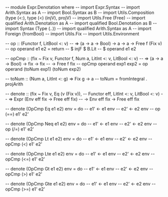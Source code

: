 -- module Expr.Denotation where
-- import Expr.Syntax
-- import Arith.Syntax as A
-- import Bool.Syntax as B
-- import Utils.Composition (type (<:), type (<) (injV), projV)
-- import Utils.Free (Free)
-- import qualified Arith.Denotation as A
-- import qualified Bool.Denotation as B
-- import Syntax (Type (..))
-- import qualified Arith.Syntax as A
-- import Foreign (fromBool)
-- import Utils.Fix
-- import Utils.Environment

-- op :: (Functor f, LitBool <: v)
--   => (a -> a -> Bool) -> a -> a -> Free f (Fix v)
-- op operand e1 e2 = return
--   $ injF $ B.Lit
--   $ operand e1 e2

-- opCmp :: (fix ~ Fix v, Functor f, Num a, LitInt <: v, LitBool <: v)
--   => (a -> a -> Bool) -> fix -> fix
--   -> Free f fix
-- opCmp operand exp1 exp2 = op operand (toNum exp1) (toNum exp2)  

-- toNum :: (Num a, LitInt <: g) => Fix g -> a
-- toNum = fromIntegral . projArith
    
    

-- denote :: (fix ~ Fix v,  Eq (v (Fix v)), 
--   Functor eff, LitInt <: v, LitBool <: v)
--   => Expr (Env eff fix -> Free eff fix)
--   -> Env eff fix -> Free eff fix

-- denote (OpCmp Eq e1 e2) env = do
--   e1' <- e1 env
--   e2' <- e2 env
--   op (==) e1' e2'

-- denote (OpCmp Neq e1 e2) env = do
--   e1' <- e1 env
--   e2' <- e2 env
--   op (/=) e1' e2'

-- denote (OpCmp Lt e1 e2) env = do
--   e1' <- e1 env
--   e2' <- e2 env
--   opCmp (<) e1' e2'

-- denote (OpCmp Lte e1 e2) env = do
--   e1' <- e1 env
--   e2' <- e2 env
--   opCmp (<=) e1' e2'

-- denote (OpCmp Gt e1 e2) env = do
--   e1' <- e1 env
--   e2' <- e2 env
--   opCmp (>) e1' e2'

-- denote (OpCmp Gte e1 e2) env = do
--   e1' <- e1 env
--   e2' <- e2 env
--   opCmp (>=) e1' e2'
